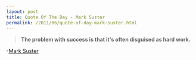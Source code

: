 ```yaml
---
layout: post
title: Quote Of The Day - Mark Suster
permalink: /2011/06/quote-of-day-mark-suster.html
---
```

> **The problem with success is that it's often disguised as hard work.**

-[Mark Suster][6]
 
   [6]: http://www.bothsidesofthetable.com/2011/05/31/the-harder-i-work-the-luckier-i-get/